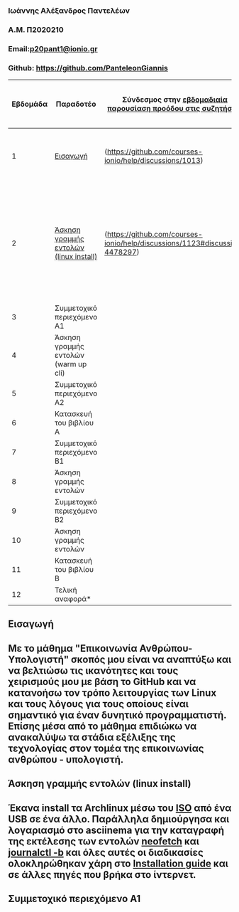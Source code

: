 ### Ιωάννης Αλέξανδρος Παντελέων
### A.M. Π2020210
### Email:p20pant1@ionio.gr
### Github: https://github.com/PanteleonGiannis


| Εβδομάδα | Παραδοτέο | Σύνδεσμος στην [εβδομαδιαία παρουσίαση προόδου στις συζητήσεις](https://github.com/courses-ionio/help/discussions/categories/show-and-tell) | Αυτοαξιολόγηση σύμφωνα με τα κριτήρια της αντίστοιχης άσκησης |
| --- | --- | --- | --- |
| 1 | [Εισαγωγή](https://github.com/PanteleonGiannis/hci/blob/2020210/projects/2020210/README.md#%CE%B5%CE%B9%CF%83%CE%B1%CE%B3%CF%89%CE%B3%CE%AE) |(https://github.com/courses-ionio/help/discussions/1013) | Δεν αντιμετώπισα κάποιο ιδιαίτερο πρόβλημα, όποια απορία είχα λύθηκε γρήγορα. |
| 2 | [Άσκηση γραμμής εντολών (linux install)](https://github.com/PanteleonGiannis/hci/blob/2020210/projects/2020210/README.md#%CE%AC%CF%83%CE%BA%CE%B7%CF%83%CE%B7-%CE%B3%CF%81%CE%B1%CE%BC%CE%BC%CE%AE%CF%82-%CE%B5%CE%BD%CF%84%CE%BF%CE%BB%CF%8E%CE%BD-linux-install) |(https://github.com/courses-ionio/help/discussions/1123#discussion-4478297) |Η εγκατάσταση των ArchLinux έγινε σχετικά γρήγορα και μεθοδικά, και ο λογαριασμός μου στο asciinema λειτουργεί και περιέχει το υλικό που έχω ανεβάσει και εδώ στο git. |
| 3 | Συμμετοχικό περιεχόμενο A1 | | |
| 4 | Άσκηση γραμμής εντολών (warm up cli) | | |
| 5 | Συμμετοχικό περιεχόμενο A2 | | |
| 6 | Κατασκευή του βιβλίου Α | | |
| 7 | Συμμετοχικό περιεχόμενο B1 | | |
| 8 | Άσκηση γραμμής εντολών | | |
| 9 | Συμμετοχικό περιεχόμενο B2 | | |
| 10 | Άσκηση γραμμής εντολών | | |
| 11 | Κατασκευή του βιβλίου Β | | |
| 12 | Τελική αναφορά* | | |



## Εισαγωγή
## Με το μάθημα "Επικοινωνία Ανθρώπου-Υπολογιστή" σκοπός μου είναι να αναπτύξω και να βελτιώσω τις ικανότητες και τους χειρισμούς μου με βάση το GitHub και να κατανοήσω τον τρόπο λειτουργίας των Linux και τους λόγους για τους οποίους είναι σημαντικό για έναν δυνητικό προγραμματιστή. Επίσης μέσα από το μάθημα επιδιώκω να ανακαλύψω τα στάδια εξέλιξης της τεχνολογίας στον τομέα της επικοινωνίας ανθρώπου - υπολογιστή.
##  Άσκηση γραμμής εντολών (linux install)
## Έκανα install τα Archlinux μέσω του [ISO](https://archlinux.org/download/) από ένα USB σε ένα άλλο. Παράλληλα δημιούργησα και λογαριασμό στο asciinema για την καταγραφή της εκτέλεσης των εντολών [neofetch](https://asciinema.org/a/529152) και [journalctl -b](https://asciinema.org/a/529154) και όλες αυτές οι διαδικασίες ολοκληρώθηκαν χάρη στο [Installation guide](https://wiki.archlinux.org/title/installation_guide) και σε άλλες πηγές που βρήκα στο ίντερνετ.
## Συμμετοχικό περιεχόμενο Α1





